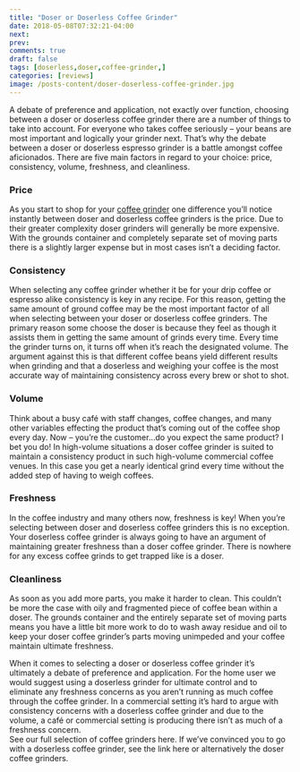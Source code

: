 ```yaml
---
title: "Doser or Doserless Coffee Grinder"
date: 2018-05-08T07:32:21-04:00
next: 
prev: 
comments: true
draft: false
tags: [doserless,doser,coffee-grinder,]
categories: [reviews]
image: /posts-content/doser-doserless-coffee-grinder.jpg
---
```

<p>A debate of preference and application, not exactly over function, choosing between a doser or doserless coffee grinder there are a number of things to take into account. For everyone who takes coffee seriously – your beans are most important and logically your grinder next. That’s why the debate between a doser or doserless espresso grinder is a battle amongst coffee aficionados. There are five main factors in regard to your choice: price, consistency, volume, freshness, and cleanliness.</p>

<h3>Price</h3>
<p>As you start to shop for your <a href="https://www.chriscoffee.com/Coffee-and-Espresso-Grinders-s/2099.htm?utm_source=blog&utm_content=doser-or-doserless-coffee-grinder">coffee grinder</a> one difference you’ll notice instantly between doser and doserless coffee grinders is the price. Due to their greater complexity doser grinders will generally be more expensive. With the grounds container and completely separate set of moving parts there is a slightly larger expense but in most cases isn’t a deciding factor.</p>

<h3>Consistency</h3>
<p>When selecting any coffee grinder whether it be for your drip coffee or espresso alike consistency is key in any recipe. For this reason, getting the same amount of ground coffee may be the most important factor of all when selecting between your doser or doserless coffee grinders. The primary reason some choose the doser is because they feel as though it assists them in getting the same amount of grinds every time. Every time the grinder turns on, it turns off when it’s reach the designated volume. The argument against this is that different coffee beans yield different results when grinding and that a doserless and weighing your coffee is the most accurate way of maintaining consistency across every brew or shot to shot.</p>

<h3>Volume</h3>
<p>Think about a busy café with staff changes, coffee changes, and many other variables effecting the product that’s coming out of the coffee shop every day. Now – you’re the customer…do you expect the same product? I bet you do! In high-volume situations a doser coffee grinder is suited to maintain a consistency product in such high-volume commercial coffee venues. In this case you get a nearly identical grind every time without the added step of having to weigh coffees.</p>

<h3>Freshness</h3>
<p>In the coffee industry and many others now, freshness is key! When you’re selecting between doser and doserless coffee grinders this is no exception. Your doserless coffee grinder is always going to have an argument of maintaining greater freshness than a doser coffee grinder. There is nowhere for any excess coffee grinds to get trapped like is a doser.</p>

<h3>Cleanliness</h3>
<p>As soon as you add more parts, you make it harder to clean. This couldn’t be more the case with oily and fragmented piece of coffee bean within a doser. The grounds container and the entirely separate set of moving parts means you have a little bit more work to do to wash away residue and oil to keep your doser coffee grinder’s parts moving unimpeded and your coffee maintain ultimate freshness.</p>

<p>When it comes to selecting a doser or doserless coffee grinder it’s ultimately a debate of preference and application. For the home user we would suggest using a doserless grinder for ultimate control and to eliminate any freshness concerns as you aren’t running as much coffee through the coffee grinder. In a commercial setting it’s hard to argue with consistency concerns with a doserless coffee grinder and due to the volume, a café or commercial setting is producing there isn’t as much of a freshness concern.<br>See our full selection of coffee grinders here. If we’ve convinced you to go with a doserless coffee grinder, see the link here or alternatively the doser coffee grinders.</p>